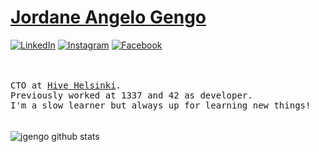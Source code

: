 # <a href="https://www.linkedin.com/in/jordane-angelo-gengo-388626137">Jordane Angelo Gengo</a>
<a href="https://www.linkedin.com/in/jordane-angelo-gengo-388626137" target="_blank"><img src="https://img.shields.io/badge/LinkedIn-%230077B5.svg?&style=flat-square&logo=linkedin&logoColor=white" alt="LinkedIn"></a>
<a href="https://instagram.com/jordane_gengo" target="_blank"><img src="https://img.shields.io/badge/Instagram-%23E4405F.svg?&style=flat-square&logo=instagram&logoColor=white" alt="Instagram"></a>
<a href="https://www.facebook.com/angelo.gengo.3/" target="_blank"><img src="https://img.shields.io/badge/Facebook-%231877F2.svg?&style=flat-square&logo=facebook&logoColor=white" alt="Facebook"></a>
</div>
<br><br>
<samp>
CTO at <a href="https://www.hive.fi">Hive Helsinki</a>.<br> Previously worked at 1337 and 42 as developer.<br>I'm a slow learner but always up for learning new things!<br><br> 
</samp>
<br>
<img align='center' src='https://github-readme-stats.vercel.app/api?username=jgengo&hide_title=true&show_icons=true&include_all_commits=true&count_private=true&theme=buefy' alt='jgengo github stats'>
</div>

